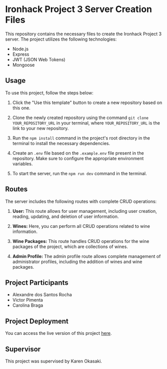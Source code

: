 # Ironhack Project 3 Server Creation Files

This repository contains the necessary files to create the Ironhack Project 3 server. The project utilizes the following technologies:

- Node.js
- Express
- JWT (JSON Web Tokens)
- Mongoose

## Usage

To use this project, follow the steps below:

1. Click the "Use this template" button to create a new repository based on this one.

2. Clone the newly created repository using the command `git clone YOUR_REPOSITORY_URL` in your terminal, where `YOUR_REPOSITORY_URL` is the link to your new repository.

3. Run the `npm install` command in the project's root directory in the terminal to install the necessary dependencies.

4. Create an `.env` file based on the `.example.env` file present in the repository. Make sure to configure the appropriate environment variables.

5. To start the server, run the `npm run dev` command in the terminal.

## Routes

The server includes the following routes with complete CRUD operations:

1. **User:** This route allows for user management, including user creation, reading, updating, and deletion of user information.

2. **Wines:** Here, you can perform all CRUD operations related to wine information.

3. **Wine Packages:** This route handles CRUD operations for the wine packages of the project, which are collections of wines.

4. **Admin Profile:** The admin profile route allows complete management of administrator profiles, including the addition of wines and wine packages.

## Project Participants

- Alexandre dos Santos Rocha
- Victor Pimenta
- Carolina Braga

## Project Deployment

You can access the live version of this project [here](YOUR_PROJECT_URL).

## Supervisor

This project was supervised by Karen Okasaki.
